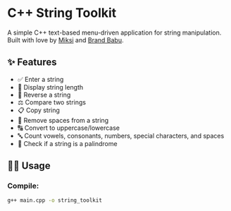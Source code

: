 # C++ String Toolkit

A simple C++ text-based menu-driven application for string manipulation. Built with love by [Miksi](https://github.com/miksi0078) and [Brand Babu](https://github.com/Ejaz-Ahmed838).

## ✨ Features

- ✅ Enter a string
- 🔢 Display string length
- 🔄 Reverse a string
- ⚖️ Compare two strings
- 📋 Copy string
- 🚫 Remove spaces from a string
- 🔠 Convert to uppercase/lowercase
- 🔤 Count vowels, consonants, numbers, special characters, and spaces
- 🔁 Check if a string is a palindrome

## 🧑‍💻 Usage

### Compile:

```bash
g++ main.cpp -o string_toolkit
